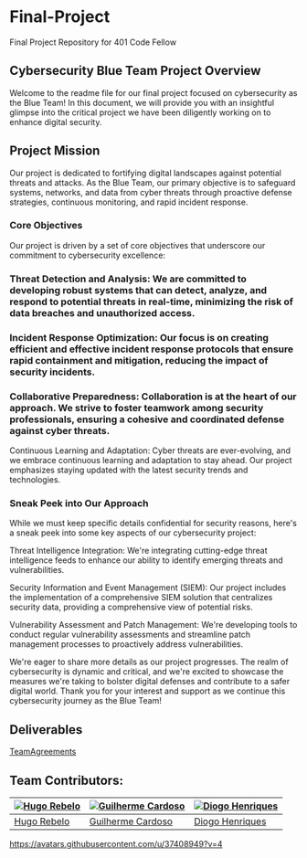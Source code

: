 # Final-Project

Final Project Repository for 401 Code Fellow

## Cybersecurity Blue Team Project Overview

Welcome to the readme file for our final project focused on cybersecurity as the Blue Team! In this document, we will provide you with an insightful glimpse into the critical project we have been diligently working on to enhance digital security.

## Project Mission

Our project is dedicated to fortifying digital landscapes against potential threats and attacks. As the Blue Team, our primary objective is to safeguard systems, networks, and data from cyber threats through proactive defense strategies, continuous monitoring, and rapid incident response.

### Core Objectives

Our project is driven by a set of core objectives that underscore our commitment to cybersecurity excellence:

### Threat Detection and Analysis: We are committed to developing robust systems that can detect, analyze, and respond to potential threats in real-time, minimizing the risk of data breaches and unauthorized access.

### Incident Response Optimization: Our focus is on creating efficient and effective incident response protocols that ensure rapid containment and mitigation, reducing the impact of security incidents.

### Collaborative Preparedness: Collaboration is at the heart of our approach. We strive to foster teamwork among security professionals, ensuring a cohesive and coordinated defense against cyber threats.

Continuous Learning and Adaptation: Cyber threats are ever-evolving, and we embrace continuous learning and adaptation to stay ahead. Our project emphasizes staying updated with the latest security trends and technologies.

### Sneak Peek into Our Approach
While we must keep specific details confidential for security reasons, here's a sneak peek into some key aspects of our cybersecurity project:

Threat Intelligence Integration: We're integrating cutting-edge threat intelligence feeds to enhance our ability to identify emerging threats and vulnerabilities.

Security Information and Event Management (SIEM): Our project includes the implementation of a comprehensive SIEM solution that centralizes security data, providing a comprehensive view of potential risks.

Vulnerability Assessment and Patch Management: We're developing tools to conduct regular vulnerability assessments and streamline patch management processes to proactively address vulnerabilities.

We're eager to share more details as our project progresses. The realm of cybersecurity is dynamic and critical, and we're excited to showcase the measures we're taking to bolster digital defenses and contribute to a safer digital world. Thank you for your interest and support as we continue this cybersecurity journey as the Blue Team!

## Deliverables

[TeamAgreements](https://github.com/birlzhimself/Final-Project/tree/main/Team%20Agreements)


## Team Contributors:

| [![Hugo Rebelo](https://avatars.githubusercontent.com/u/122793759?v=4&s=144)](https://github.com/birlzhimself) | [![Guilherme Cardoso](https://avatars.githubusercontent.com/u/37408949?v=4)](https://github.com/GascPT) | [![Diogo Henriques](https://avatars.githubusercontent.com/u/125299195?v=4&s=144)](https://github.com/diohen90) |
|---|---|---|
| [Hugo Rebelo](https://github.com/birlzhimself) | [Guilherme Cardoso](https://github.com/GascPT) | [Diogo Henriques](https://github.com/diohen90) |
https://avatars.githubusercontent.com/u/37408949?v=4
